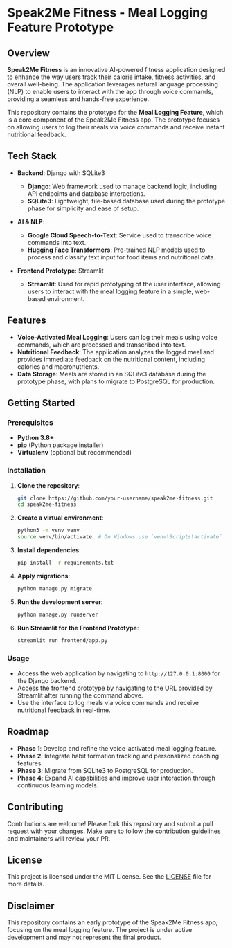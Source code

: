 # Speak2Me Fitness - Meal Logging Feature Prototype

## Overview

**Speak2Me Fitness** is an innovative AI-powered fitness application designed to enhance the way users track their calorie intake, fitness activities, and overall well-being. The application leverages natural language processing (NLP) to enable users to interact with the app through voice commands, providing a seamless and hands-free experience.

This repository contains the prototype for the **Meal Logging Feature**, which is a core component of the Speak2Me Fitness app. The prototype focuses on allowing users to log their meals via voice commands and receive instant nutritional feedback.

## Tech Stack

- **Backend**: Django with SQLite3
  - **Django**: Web framework used to manage backend logic, including API endpoints and database interactions.
  - **SQLite3**: Lightweight, file-based database used during the prototype phase for simplicity and ease of setup.

- **AI & NLP**: 
  - **Google Cloud Speech-to-Text**: Service used to transcribe voice commands into text.
  - **Hugging Face Transformers**: Pre-trained NLP models used to process and classify text input for food items and nutritional data.

- **Frontend Prototype**: Streamlit
  - **Streamlit**: Used for rapid prototyping of the user interface, allowing users to interact with the meal logging feature in a simple, web-based environment.

## Features

- **Voice-Activated Meal Logging**: Users can log their meals using voice commands, which are processed and transcribed into text.
- **Nutritional Feedback**: The application analyzes the logged meal and provides immediate feedback on the nutritional content, including calories and macronutrients.
- **Data Storage**: Meals are stored in an SQLite3 database during the prototype phase, with plans to migrate to PostgreSQL for production.

## Getting Started

### Prerequisites

- **Python 3.8+**
- **pip** (Python package installer)
- **Virtualenv** (optional but recommended)

### Installation

1. **Clone the repository**:
    ```bash
    git clone https://github.com/your-username/speak2me-fitness.git
    cd speak2me-fitness
    ```

2. **Create a virtual environment**:
    ```bash
    python3 -m venv venv
    source venv/bin/activate  # On Windows use `venv\Scripts\activate`
    ```

3. **Install dependencies**:
    ```bash
    pip install -r requirements.txt
    ```

4. **Apply migrations**:
    ```bash
    python manage.py migrate
    ```

5. **Run the development server**:
    ```bash
    python manage.py runserver
    ```

6. **Run Streamlit for the Frontend Prototype**:
    ```bash
    streamlit run frontend/app.py
    ```

### Usage

- Access the web application by navigating to `http://127.0.0.1:8000` for the Django backend.
- Access the frontend prototype by navigating to the URL provided by Streamlit after running the command above.
- Use the interface to log meals via voice commands and receive nutritional feedback in real-time.

## Roadmap

- **Phase 1**: Develop and refine the voice-activated meal logging feature.
- **Phase 2**: Integrate habit formation tracking and personalized coaching features.
- **Phase 3**: Migrate from SQLite3 to PostgreSQL for production.
- **Phase 4**: Expand AI capabilities and improve user interaction through continuous learning models.

## Contributing

Contributions are welcome! Please fork this repository and submit a pull request with your changes. Make sure to follow the contribution guidelines and maintainers will review your PR.

## License

This project is licensed under the MIT License. See the [LICENSE](LICENSE) file for more details.

## Disclaimer

This repository contains an early prototype of the Speak2Me Fitness app, focusing on the meal logging feature. The project is under active development and may not represent the final product.

